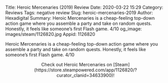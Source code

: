 Title: Heroic Mercenaries (2019) Review
Date: 2020-03-22 15:29
Category: Reviews
Tags: negative review
Slug: heroic-mercenaries-2019
Author: Hexadigital
Summary: Heroic Mercenaries is a cheap-feeling top-down action game where you assemble a party and take on random quests. Honestly, it feels like someone’s first Flash game. 4/10
og_image: images/steam/1126820.jpg
Appid: 1126820

Heroic Mercenaries is a cheap-feeling top-down action game where you assemble a party and take on random quests. Honestly, it feels like someone’s first Flash game. 4/10

<center>Check out Heroic Mercenaries on [Steam](https://store.steampowered.com/app/1126820/?curator_clanid=34633900)!</center>

